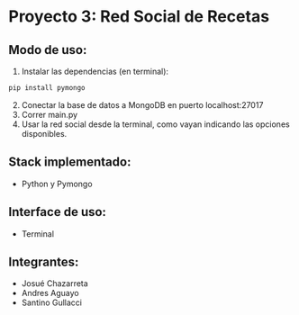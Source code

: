 # Proyecto 3: Red Social de Recetas

## Modo de  uso:
1. Instalar las dependencias (en terminal):
```bash
pip install pymongo
```
2. Conectar la base de datos a MongoDB en puerto localhost:27017
3. Correr main.py
4. Usar la red social desde la terminal, como vayan indicando las opciones disponibles.

## Stack implementado:
- Python y Pymongo

## Interface de uso:
- Terminal

## Integrantes:
- Josué Chazarreta
- Andres Aguayo
- Santino Gullacci
